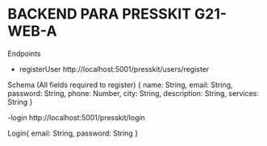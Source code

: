 # BACKEND PARA PRESSKIT G21-WEB-A

Endpoints

- registerUser
http://localhost:5001/presskit/users/register

Schema (All fields required to register) {
name: String,
email: String,
password: String,
phone: Number,
city: String,
description: String,
services: String
}


-login
http://localhost:5001/presskit/login

Login{
email: String,
password: String
}
